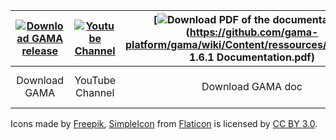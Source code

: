 
| [![Download GAMA release](https://github.com/gama-platform/gama/wiki/Content/ressources/icons/save-file.png)](Download) | [![Youtube Channel](https://github.com/gama-platform/gama/wiki/Content/ressources/icons/youtube.png)](http://www.youtube.com/channel/UCWJ1kWGDDI-9u2f2uD0gcaQ) | [![Download PDF of the documentation](https://github.com/gama-platform/gama/wiki/Content/ressources/icons/pdf.png)](https://github.com/gama-platform/gama/wiki/Content/ressources/pdf/GAMA 1.6.1 Documentation.pdf) | [![GAML keywords dictionary](https://github.com/gama-platform/gama/wiki/Content/ressources/icons/dictionary.png)](Index) | [![Facebook](https://github.com/gama-platform/gama/wiki/Content/ressources/icons/facebook.png)](https://www.facebook.com/GamaPlatform)
| :-----------: |:---------------:| :---------------:|:----------:| :------: |
| Download GAMA | YouTube Channel | Download GAMA doc| GAML index dictionary | Facebook |



Icons made by [Freepik](http://www.flaticon.com/authors/freepik), [SimpleIcon](http://www.flaticon.com/authors/simpleicon) from [Flaticon](http://www.flaticon.com) is licensed by [CC BY 3.0](http://creativecommons.org/licenses/by/3.0/).